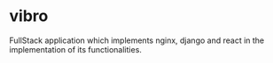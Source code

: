 # vibro

FullStack application which implements nginx, django and react in the implementation of its functionalities.
